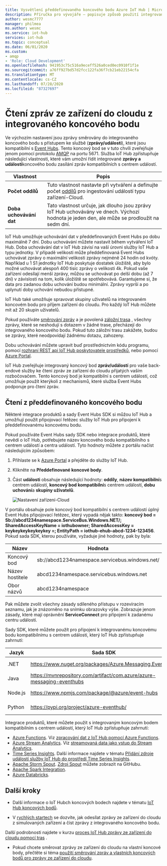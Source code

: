 ```yaml
---
title: Vysvětlení předdefinovaného koncového bodu Azure IoT Hub | Microsoft Docs
description: Příručka pro vývojáře – popisuje způsob použití integrovaného koncového bodu kompatibilního s centrem událostí ke čtení zpráv ze zařízení do cloudu.
author: wesmc7777
manager: philmea
ms.author: wesmc
ms.service: iot-hub
services: iot-hub
ms.topic: conceptual
ms.date: 06/01/2020
ms.custom:
- amqp
- 'Role: Cloud Development'
ms.openlocfilehash: 941953c75c516a9eceff526a0ced0ec0910f1f1e
ms.sourcegitcommit: a76ff927bd57d2fcc122fa36f7cb21eb22154cfa
ms.translationtype: MT
ms.contentlocale: cs-CZ
ms.lasthandoff: 07/28/2020
ms.locfileid: "87327697"
---
```

# <a name="read-device-to-cloud-messages-from-the-built-in-endpoint"></a>Čtení zpráv ze zařízení do cloudu z integrovaného koncového bodu

Ve výchozím nastavení jsou zprávy směrovány do integrovaného koncového bodu s přístupem ke službě (**zprávy/události**), které jsou kompatibilní s [Event Hubs](https://azure.microsoft.com/documentation/services/event-hubs/). Tento koncový bod se v tuto chvíli zveřejňuje jenom pomocí protokolu [AMQP](https://www.amqp.org/) na portu 5671. Služba IoT Hub zpřístupňuje následující vlastnosti, které vám umožní řídit integrované **zprávy a události**koncového bodu zasílání zpráv kompatibilních s centrem událostí.

| Vlastnost            | Popis |
| ------------------- | ----------- |
| **Počet oddílů** | Tuto vlastnost nastavte při vytváření a definujte počet [oddílů](../event-hubs/event-hubs-features.md#partitions) pro ingestování událostí typu zařízení-Cloud. |
| **Doba uchovávání dat**  | Tato vlastnost určuje, jak dlouho jsou zprávy IoT Hub uchovávány ve dnech. Výchozí hodnota je jeden den, ale může se prodloužit na sedm dní. |

IoT Hub umožňuje uchovávání dat v předdefinovaných Event Hubs po dobu maximálně 7 dní. Dobu uchovávání můžete nastavit během vytváření IoT Hub. Doba uchovávání dat v IoT Hub závisí na vaší úrovni služby IoT Hub a typu jednotky. V případě velikosti může předdefinovaná Event Hubs uchovávat zprávy o maximální velikosti zprávy nejméně 24 hodin od kvóty. Například u 1 S1 jednotky IoT Hub poskytuje dostatek úložiště, aby bylo možné uchovávat alespoň 400 tisíc zprávy o velikosti 4k. Pokud vaše zařízení odesílají menší zprávy, můžou se uchovávat po delší dobu (až 7 dní) v závislosti na tom, kolik úložiště se spotřebovává. Garantujeme si, že data pro zadanou dobu uchování budou minimální. Zprávy vyprší a po uplynutí doby uchování nebudou přístupné. 

IoT Hub také umožňuje spravovat skupiny uživatelů na integrovaném koncovém bodu pro příjem zařízení do cloudu. Pro každý IoT Hub můžete mít až 20 skupin uživatelů.

Pokud používáte [směrování zpráv](iot-hub-devguide-messages-d2c.md) a je povolená [záložní trasa](iot-hub-devguide-messages-d2c.md#fallback-route) , všechny zprávy, které se neshodují s dotazem v žádné trase, přecházejí do integrovaného koncového bodu. Pokud tuto záložní trasu zakážete, budou se zprávy, které neodpovídají žádnému dotazu, zahozeny.

Dobu uchovávání můžete upravit buď prostřednictvím kódu programu, pomocí [rozhraní REST api IoT Hub poskytovatele prostředků](/rest/api/iothub/iothubresource), nebo pomocí [Azure Portal](https://portal.azure.com).

IoT Hub zveřejňuje integrovaný koncový bod **zpráv/událostí** pro vaše back-endové služby ke čtení zpráv ze zařízení do cloudu přijatých vaším rozbočovačem. Tento koncový bod je kompatibilní s centrem událostí, což umožňuje použít kterýkoli z mechanismů, které služba Event Hubs podporuje pro čtení zpráv.

## <a name="read-from-the-built-in-endpoint"></a>Čtení z předdefinovaného koncového bodu

Některé integrace produktů a sady Event Hubs SDK si můžou IoT Hub a umožňují použít připojovací řetězec služby IoT Hub pro připojení k předdefinovanému koncovému bodu.

Pokud používáte Event Hubs sady SDK nebo integrace produktů, které nevědí o IoT Hub, potřebujete název koncového bodu kompatibilního s centrem událostí a centra událostí. Tyto hodnoty můžete z portálu načíst následujícím způsobem:

1. Přihlaste se k [Azure Portal](https://portal.azure.com) a přejděte do služby IoT Hub.

2. Klikněte na **Předdefinované koncové body**.

3. Část **události** obsahuje následující hodnoty: **oddíly**, **název kompatibilní**s centrem událostí, **koncový bod kompatibilní**s centrem událostí, **dobu uchování**a **skupiny uživatelů**.

    ![Nastavení zařízení-Cloud](./media/iot-hub-devguide-messages-read-builtin/eventhubcompatible.png)

V portálu obsahuje pole koncový bod kompatibilní s centrem událostí úplný Event Hubs připojovací řetězec, který vypadá nějak takto: **koncový bod = Sb://abcd1234namespace.ServiceBus.Windows.NET/; SharedAccessKeyName = iothubowner; SharedAccessKey = keykeykeykeykeykey =; EntityPath = iothub-ehub-abcd-1234-123456**. Pokud sada SDK, kterou používáte, vyžaduje jiné hodnoty, pak by byla:

| Název | Hodnota |
| ---- | ----- |
| Koncový bod | sb://abcd1234namespace.servicebus.windows.net/ |
| Název hostitele | abcd1234namespace.servicebus.windows.net |
| Obor názvů | abcd1234namespace |

Pak můžete zvolit všechny zásady sdíleného přístupu v rozevíracím seznamu, jak je znázorněno na snímku obrazovky výše. Zobrazuje jenom zásady, které mají oprávnění **ServiceConnect** pro připojení k zadanému centru událostí.

Sady SDK, které můžete použít pro připojení k integrovanému koncovému bodu kompatibilnímu s centrem událostí, který IoT Hub zpřístupňuje zahrnutí:

| Jazyk | Sada SDK | Příklad |
| -------- | --- | ------ |
| .NET | https://www.nuget.org/packages/Azure.Messaging.EventHubs | [Rychlý start](quickstart-send-telemetry-dotnet.md) |
| Java | https://mvnrepository.com/artifact/com.azure/azure-messaging-eventhubs | [Rychlý start](quickstart-send-telemetry-java.md) |
| Node.js | https://www.npmjs.com/package/@azure/event-hubs | [Rychlý start](quickstart-send-telemetry-node.md) |
| Python | https://pypi.org/project/azure-eventhub/ | [Rychlý start](quickstart-send-telemetry-python.md) |

Integrace produktů, které můžete použít s integrovaným koncovým bodem kompatibilním s centrem událostí, který IoT Hub zpřístupňuje zahrnutí:

* [Azure Functions](https://docs.microsoft.com/azure/azure-functions/). Viz [zpracování dat z IoT Hub pomocí Azure Functions](https://azure.microsoft.com/resources/samples/functions-js-iot-hub-processing/).
* [Azure Stream Analytics](https://docs.microsoft.com/azure/stream-analytics/). Viz [streamovaná data jako vstup do Stream Analytics](../stream-analytics/stream-analytics-define-inputs.md#stream-data-from-iot-hub).
* [Time Series Insights](https://docs.microsoft.com/azure/time-series-insights/). Další informace najdete v tématu [Přidání zdroje událostí služby IoT Hub do prostředí Time Series Insights](../time-series-insights/time-series-insights-how-to-add-an-event-source-iothub.md).
* [Apache Storm Spout](../hdinsight/storm/apache-storm-develop-csharp-event-hub-topology.md). [Zdroj Spout](https://github.com/apache/storm/tree/master/external/storm-eventhubs) můžete zobrazit na GitHubu.
* [Apache Spark Integration](../hdinsight/spark/apache-spark-eventhub-streaming.md).
* [Azure Databricks](https://docs.microsoft.com/azure/azure-databricks/).

## <a name="next-steps"></a>Další kroky

* Další informace o IoT Hubch koncových bodech najdete v tématu [IoT Hub koncových bodů](iot-hub-devguide-endpoints.md).

* V [rychlých startech](quickstart-send-telemetry-node.md) se dozvíte, jak odesílat zprávy ze zařízení do cloudu z simulovaných zařízení a číst zprávy z integrovaného koncového bodu. 

Další podrobnosti najdete v kurzu [proces IoT Hub zprávy ze zařízení do cloudu pomocí tras](tutorial-routing.md) .

* Pokud chcete směrovat zprávy ze zařízení do cloudu na vlastní koncové body, přečtěte si téma [použití směrování zpráv a vlastních koncových bodů pro zprávy ze zařízení do cloudu](iot-hub-devguide-messages-read-custom.md).
